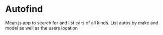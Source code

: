 # Autofind
Mean.js app to search for and list cars of all kinds. List autos by make and model as well as the users location
